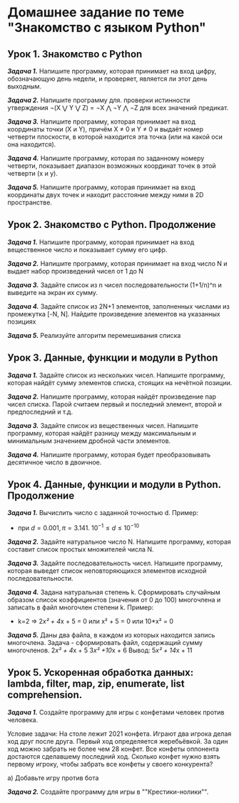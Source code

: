 # Домашнее задание по теме "Знакомство с языком Python"
## Урок 1. Знакомство с Python
__*Задача 1.*__ Напишите программу, которая принимает на вход цифру, обозначающую день недели, и проверяет, является ли этот день выходным.

__*Задача 2.*__ Напишите программу для. проверки истинности утверждения ¬(X ⋁ Y ⋁ Z) = ¬X ⋀ ¬Y ⋀ ¬Z для всех значений предикат.

__*Задача 3.*__ Напишите программу, которая принимает на вход координаты точки (X и Y), причём X ≠ 0 и Y ≠ 0 и выдаёт номер четверти плоскости, в которой находится эта точка (или на какой оси она находится).

__*Задача 4.*__ Напишите программу, которая по заданному номеру четверти, показывает диапазон возможных координат точек в этой четверти (x и y).

__*Задача 5.*__ Напишите программу, которая принимает на вход координаты двух точек и находит расстояние между ними в 2D пространстве.

## Урок 2. Знакомство с Python. Продолжение
__*Задача 1.*__ Напишите программу, которая принимает на вход вещественное число и показывает сумму его цифр.

__*Задача 2.*__ Напишите программу, которая принимает на вход число N и выдает набор произведений чисел от 1 до N

__*Задача 3.*__ Задайте список из n чисел последовательности (1+1/n)^n и выведите на экран их сумму.

__*Задача 4.*__ Задайте список из 2N+1 элементов, заполненных числами из промежутка [-N, N]. Найдите произведение элементов на указанных позициях

__*Задача 5.*__ Реализуйте алгоритм перемешивания списка

## Урок 3. Данные, функции и модули в Python
__*Задача 1.*__ Задайте список из нескольких чисел. Напишите программу, которая найдёт сумму элементов списка, стоящих на нечётной позиции.

__*Задача 2.*__ Напишите программу, которая найдёт произведение пар чисел списка. Парой считаем первый и последний элемент, второй и предпоследний и т.д.

__*Задача 3.*__ Задайте список из вещественных чисел. Напишите программу, которая найдёт разницу между максимальным и минимальным значением дробной части элементов.

__*Задача 4.*__ Напишите программу, которая будет преобразовывать десятичное число в двоичное.

## Урок 4. Данные, функции и модули в Python. Продолжение
__*Задача 1.*__ Вычислить число c заданной точностью d. Пример:

- при $d = 0.001, π = 3.141.$    $10^{-1} ≤ d ≤10^{-10}$

__*Задача 2.*__ Задайте натуральное число N. Напишите программу, которая составит список простых множителей числа N.

__*Задача 3.*__ Задайте последовательность чисел. Напишите программу, которая выведет список неповторяющихся элементов исходной последовательности.

__*Задача 4.*__ Задана натуральная степень k. Сформировать случайным образом список коэффициентов (значения от 0 до 100) многочлена и записать в файл многочлен степени k. Пример:

- k=2 => 2*x² + 4*x + 5 = 0 или x² + 5 = 0 или 10*x² = 0

__*Задача 5.*__ Даны два файла, в каждом из которых находится запись многочлена. Задача - сформировать файл, содержащий сумму многочленов. 2*x² + 4*x + 5 3*x² +10*x + 6 Вывод: 5*x² + 14*x + 11

## Урок 5. Ускоренная обработка данных: lambda, filter, map, zip, enumerate, list comprehension. 

__*Задача 1.*__ Создайте программу для игры с конфетами человек против человека.

Условие задачи: На столе лежит 2021 конфета. Играют два игрока делая ход друг после друга. Первый ход определяется жеребьёвкой. За один ход можно забрать не более чем 28 конфет. Все конфеты оппонента достаются сделавшему последний ход. Сколько конфет нужно взять первому игроку, чтобы забрать все конфеты у своего конкурента?

a) Добавьте игру против бота

__*Задача 2.*__ Создайте программу для игры в ""Крестики-нолики"".